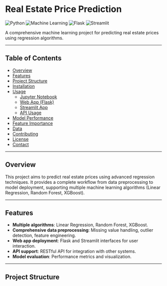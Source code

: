 # Real Estate Price Prediction

![Python](https://img.shields.io/badge/python-3670A0?style=for-the-badge&logo=python&logoColor=ffdd54)
![Machine Learning](https://img.shields.io/badge/Machine%20Learning-%23FF6F00.svg?style=for-the-badge&logo=scikitlearn&logoColor=white)
![Flask](https://img.shields.io/badge/Flask-%23000.svg?style=for-the-badge&logo=flask&logoColor=white)
![Streamlit](https://img.shields.io/badge/Streamlit-%23FF4B4B.svg?style=for-the-badge&logo=streamlit&logoColor=white)

A comprehensive machine learning project for predicting real estate prices using regression algorithms.

---

## Table of Contents

- [Overview](#overview)
- [Features](#features)
- [Project Structure](#project-structure)
- [Installation](#installation)
- [Usage](#usage)
  - [Jupyter Notebook](#jupyter-notebook)
  - [Web App (Flask)](#web-app-flask)
  - [Streamlit App](#streamlit-app)
  - [API Usage](#api-usage)
- [Model Performance](#model-performance)
- [Feature Importance](#feature-importance)
- [Data](#data)
- [Contributing](#contributing)
- [License](#license)
- [Contact](#contact)

---

## Overview

This project aims to predict real estate prices using advanced regression techniques. It provides a complete workflow from data preprocessing to model deployment, supporting multiple machine learning algorithms (Linear Regression, Random Forest, XGBoost).

---

## Features

- **Multiple algorithms**: Linear Regression, Random Forest, XGBoost.
- **Comprehensive data preprocessing**: Missing value handling, outlier detection, feature engineering.
- **Web app deployment**: Flask and Streamlit interfaces for user interaction.
- **API support**: RESTful API for integration with other systems.
- **Model evaluation**: Performance metrics and visualization.

---

## Project Structure

